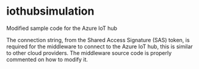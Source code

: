 # iothubsimulation
Modified sample code for the Azure IoT hub

The connection string, from the Shared Access Signature (SAS) token, is required for the middleware to connect to the Azure IoT hub, this is similar to other cloud providers. The middleware source code is properly commented on how to modify it.
